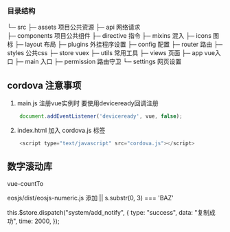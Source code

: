 
### 目录结构

└─  src
    ├─ assets               项目公共资源
    ├─ api                  网络请求     
    ├─ components           项目公共组件
    ├─ directive            指令
    ├─ mixins               混入
    ├─ icons                图标
    ├─ layout               布局
    ├─ plugins              外挂程序设置
    ├─ config               配置
    ├─ router               路由
    ├─ styles               公共css
    ├─ store                vuex
    ├─ utils                常用工具
    ├─ views                页面
    ├─ app                  vue入口
    ├─ main                 入口
    ├─ permission           路由守卫
    └─ settings             网页设置

## cordova 注意事项
1. main.js 注册vue实例时 要使用deviceready回调注册
``` js
    document.addEventListener('deviceready', vue, false);
```
2. index.html 加入 cordova.js 标签
``` js
    <script type="text/javascript" src="cordova.js"></script>
```

## 数字滚动库
vue-countTo

eosjs/dist/eosjs-numeric.js
添加 || s.substr(0, 3) === 'BAZ'


this.$store.dispatch("system/add_notify", {
    type: "success",
    data: "复制成功",
    time: 2000,
});
    